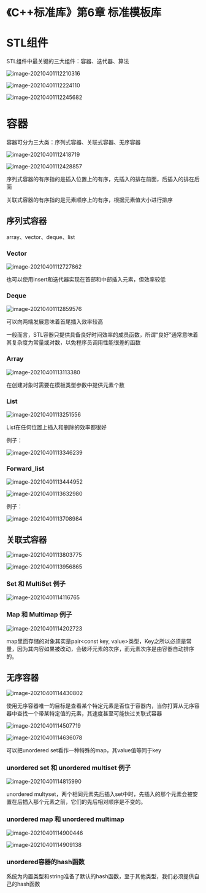 # 《C++标准库》第6章 标准模板库

# STL组件

STL组件中最关键的三大组件：容器、迭代器、算法

![image-20210401112210316](https://yydf-1305206966.cos.ap-nanjing.myqcloud.com/image-20210401112210316.png)

![image-20210401112224110](https://yydf-1305206966.cos.ap-nanjing.myqcloud.com/image-20210401112224110.png)

![image-20210401112245682](https://yydf-1305206966.cos.ap-nanjing.myqcloud.com/image-20210401112245682.png)

# 容器

容器可分为三大类：序列式容器、关联式容器、无序容器

![image-20210401112418719](https://yydf-1305206966.cos.ap-nanjing.myqcloud.com/image-20210401112418719.png)

![image-20210401112428857](https://yydf-1305206966.cos.ap-nanjing.myqcloud.com/image-20210401112428857.png)

序列式容器的有序指的是插入位置上的有序，先插入的排在前面，后插入的排在后面

关联式容器的有序指的是元素顺序上的有序，根据元素值大小进行排序

## 序列式容器

array、vector、deque、list

### Vector

![image-20210401112727862](https://yydf-1305206966.cos.ap-nanjing.myqcloud.com/image-20210401112727862.png)

也可以使用insert和迭代器实现在首部和中部插入元素，但效率较低

### Deque

![image-20210401112859576](https://yydf-1305206966.cos.ap-nanjing.myqcloud.com/image-20210401112859576.png)

可以向两端发展意味着首尾插入效率较高

一般而言，STL容器只提供具备良好时间效率的成员函数，所谓“良好”通常意味着其复杂度为常量或对数，以免程序员调用性能很差的函数

### Array

![image-20210401113113380](https://yydf-1305206966.cos.ap-nanjing.myqcloud.com/image-20210401113113380.png)

在创建对象时需要在模板类型参数中提供元素个数

### List

![image-20210401113251556](https://yydf-1305206966.cos.ap-nanjing.myqcloud.com/image-20210401113251556.png)

List在任何位置上插入和删除的效率都很好

例子：

![image-20210401113346239](https://yydf-1305206966.cos.ap-nanjing.myqcloud.com/image-20210401113346239.png)

### Forward_list

![image-20210401113444952](https://yydf-1305206966.cos.ap-nanjing.myqcloud.com/image-20210401113444952.png)

![image-20210401113632980](https://yydf-1305206966.cos.ap-nanjing.myqcloud.com/image-20210401113632980.png)

例子：

![image-20210401113708984](https://yydf-1305206966.cos.ap-nanjing.myqcloud.com/image-20210401113708984.png)

## 关联式容器

![image-20210401113803775](https://yydf-1305206966.cos.ap-nanjing.myqcloud.com/image-20210401113803775.png)

![image-20210401113956865](https://yydf-1305206966.cos.ap-nanjing.myqcloud.com/image-20210401113956865.png)

### Set 和 MultiSet 例子

![image-20210401114116765](https://yydf-1305206966.cos.ap-nanjing.myqcloud.com/image-20210401114116765.png)

### Map 和 Multimap 例子

![image-20210401114202723](https://yydf-1305206966.cos.ap-nanjing.myqcloud.com/image-20210401114202723.png)

map里面存储的对象其实是pair\<const key, value>类型，Key之所以必须是常量，因为其内容如果被改动，会破坏元素的次序，而元素次序是由容器自动排序的。

## 无序容器

![image-20210401114430802](https://yydf-1305206966.cos.ap-nanjing.myqcloud.com/image-20210401114430802.png)

使用无序容器唯一的目标是查看某个特定元素是否位于容器内，当你打算从无序容器中查找一个带某特定值的元素，其速度甚至可能快过关联式容器

![image-20210401114507719](https://yydf-1305206966.cos.ap-nanjing.myqcloud.com/image-20210401114507719.png)

![image-20210401114636078](https://yydf-1305206966.cos.ap-nanjing.myqcloud.com/image-20210401114636078.png)

可以把unordered set看作一种特殊的map，其value值等同于key

### unordered set 和 unordered multiset 例子

![image-20210401114815990](https://yydf-1305206966.cos.ap-nanjing.myqcloud.com/image-20210401114815990.png)

unordered multyset，两个相同元素先后插入set中时，先插入的那个元素会被安置在后插入那个元素之前，它们的先后相对顺序是不变的。

### unordered map 和 unordered multimap

![image-20210401114900446](https://yydf-1305206966.cos.ap-nanjing.myqcloud.com/image-20210401114900446.png)

![image-20210401114909138](https://yydf-1305206966.cos.ap-nanjing.myqcloud.com/image-20210401114909138.png)

### unordered容器的hash函数

系统为内置类型和string准备了默认的hash函数，至于其他类型，我们必须提供自己的hash函数


